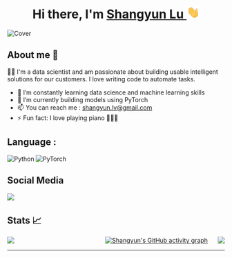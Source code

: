 <h1 align="center" >Hi there, I'm <a href="https://www.linkedin.com/in/shangyun-lu/" target="_blank"> Shangyun Lu </a><img src="https://github.com/ABSphreak/ABSphreak/blob/master/gifs/Hi.gif" width="30px"></h1>

![Cover](https://github.com/sylvao08/sylvao08/blob/main/profile.png)

## About me 🙂

👩‍💻 I'm a data scientist and am passionate about building usable intelligent solutions for our customers. I love writing code to automate tasks.

- 🔭 I’m constantly learning data science and machine learning skills
- 🌱 I’m currently building models using PyTorch 
- 📫 You can reach me : shangyun.lv@gmail.com
- ⚡ Fun fact: I love playing piano 🎹🎼🎶
## Language :
![Python](https://img.shields.io/badge/Python-3776AB?style=for-the-badge&logo=python&logoColor=white)
![PyTorch](https://img.shields.io/badge/PyTorch-%23EE4C2C.svg?style=for-the-badge&logo=PyTorch&logoColor=white)

## Social Media

[<img src="https://img.shields.io/badge/linkedin-%230077B5.svg?style=for-the-badge&logo=linkedin&logoColor=white" />](https://www.linkedin.com/in/shangyun-lu/)

## Stats 📈
<p align="center" height="300">
  <img width="45%" align="left" src="https://github-readme-stats.vercel.app/api?username=sylvao08&show_icons=true" />
  <!--<img width="48%" src="https://github-readme-streak-stats.herokuapp.com/?user=ChoudharyTara&theme=tokyonight" />-->
  <a href="https://github.com/sylvao08/github-readme-stats"><img align="right" src="https://github-readme-stats.vercel.app/api/top-langs/?username=sylvao08" /></a> 
</p>

[![Shangyun's GitHub activity graph](https://activity-graph.herokuapp.com/graph?username=sylvao08&theme=xcode)](https://git.io/ChoudharyTara)
   
<hr>
